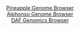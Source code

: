 <div id="Pineapple_Genome_Browser" align="center">
  <a href="https://igv.org/app/?sessionURL=blob:zZJRa9swGEX_i6BlA8e25NipDWEkXdKFNA1rcAMtxci27KizJUdSnKQh_33fwsZeOmgeNgZ.kD9k696jc0AtU5pLgSJEbOzbGCML6ZXcLmjdVOyO1kyjqKCVZhZSrGCKiYyh6IAKqg2N72_hy5UxjY4ch5umU1NRSlt7Nq3pqxR0q.1M1s61rCqaSkWNVNoZKtpKh5dtZ8tS2jQ2nO3ZvpNTQx1aNSsptHQaJspkC_9Lfo2SkglZs6TeVIafAiSQBzLmdkE_DZaLQZYxradsP8n7g.lk8OCN4seb4Poxnn9ZxsHycsFLQc1GsT5bb0R8vVrH7sy_H671rth_vZuR7gUZ5_LC.3w52jVcMd3HPXzlBSQICaDhIme7_6k1PPzM5tDw5kHfEk8UTAeBvom97csFGYpy4FV.9ofuRwtVMtuADShbqV6EXctzA8snQefHEl9ZrhsCISU5ip6eLWQUzb7B9qcDMvsGnEEamJ_0sZBUOVMo6oSu28NhSPxur.uGIT5aB7RR1d_DO47vw55LBoQEScErA0LniRaNtqkQdpsVdvl6Ns_heja_WrQzswC2fh7TeErndTsecTp6m6cHDOD40zVC2fek.if2vSeIbdJzlbsr0mkz2b9s1mKX3pJaTOb6ZVybCe6.gaeHu1D2PDSFVDU1sB8m8PrTuJYqToWBQcs1T3nFzX4JFOUWRZh4IC7KZCXBRKTK9INruRb23Y._BfWOz8fv">Pineapple Genome Browser</a>
</div>
<div id="Alphonso_Genome_Browser" align="center">
  <a href="https://igv.org/app/?sessionURL=blob:zZJRa9swFIX_i6BlA8eW7dixDWW4Wdqm6ZK1qWdIKebGlh21tuRKipM25L9PKxt76aB52BjoQbpc6Z5z9O1QR4SknKEIOabtmbaNDCRXfDOHpq3JFBoiUVRCLYmBBCmJICwnKNqhEqSC5OZK31wp1crIsqhqew2wipvSNaGBF85gI82cN9aQ1zUsuQDFhbROBXTcolXX25AltK2pZ7umZxWgwIK6XXEmudUSVmUb_V72q5RVhPGGZM26VvRVQKb1aI2FWcKnOJ3HeU6knJDncXEST8bxN3eULM794SKZXaSJnx7PacVArQU52U7Z45U_287GoeNO8O2qhWkQpFdJIo_cz8ejbUsFkSf2wA5c3wlwXwdDWUG2_5NnveiBvtMwLCkUzlMORXz29cso7R4vz4fD.cP4Td8e2huo5vlac4DylRhENjZc7Bue4_d.bO3AwDjU6QhOUXR3byAlIH_U7Xc7pJ5bTQuS5Gn9Co6BuCiIQFEvxHhgh6Hj9Qd9HIb23tihtaj_XrRnyU04wE7sOH5W0lpplItMslaawJjZ5aVZvRyYpbsYjxbhNOhP6nR95JwN0jRn.er6Or7Vp_gPeRpIj3_9Qm32Par.CXnvEWKq5aG4ycnDy8VpEF76vLpNH1y3kH1vFs54F7wZj6_NHhZNyUUDSvfrij7.JK4DQYEpXeiopEtaU_Wc6hT5BkW242pwUc5rrklEolp.wAY2bA9__A2ou7_ffwc-">Alphonso Genome Browser</a>
</div>


<div id="DAF_Genomics_Browser" align="center">
  <a href="https://igv.org/app/?sessionURL=blob:tZFra9swFIb_i6D9ZDu27NixIQyztFubtWHJnEBLCWfycSxiW64kJ01D_vs0r2OwC2PQgSQkzuV9dZ4j2aFUXDQkIdTxho7nEYuoUuwXULcV3kKNiiQFVAotIrFAiQ1DkhxJAUpDNv9gKkutW5UMBjkU9gYbUXOmHOU70NpKdLpEk2pTB2p4Fg3slcNEbZI1DKBqS9EoMQDGUCnbHbTYbNZ7MMf32Lpvieu6qzTvVdfGhDGWOwUYt7zJ8ekvRv6Dsln8TbpapH39FA9X.TidXqVL_yK7exe.vctm71dZuDpf8E0DupM4vhnpQ1F9.oi.CwXnSzq_zufysdud0cubM39yfvHUcolq7EXeyA9p5A_JySKVYJ2BQFgpvcQLrIiOLBoE9svVH4ZmClJwktw_WERLYFuTfn8k.tAaVEThY9dTs4iQOUqS2LHrRl4c02EQBW4ceyfrSDpZvTLLy2weRy5NKQ2dz1Ab_YJX_QCN0K_B1wL5U2ez_xXULNu2TcRbf3s9mWr3ecdmB6aW0WSb_hbTVwB__FYhZA3ahL49X6BAZdRqbPQPKv7p4fQF">DAF Genomics Browser</a>
</div>
